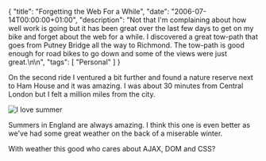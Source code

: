 {
  "title": "Forgetting the Web For a While",
  "date": "2006-07-14T00:00:00+01:00",
  "description": "Not that I'm complaining about how well work is going but it has been great over the last few days to get on my bike and forget about the web for a while. I discovered a great tow-path that goes from Putney Bridge all the way to Richmond. The tow-path is good enough for road bikes to go down and some of the views were just great.\n\n",
  "tags": [
    "Personal"
  ]
}

On the second ride I ventured a bit further and found a nature reserve next to Ham House and it was amazing. I was about 30 minutes from Central London but I felt a million miles from the city.

![I love summer][1]

Summers in England are always amazing. I think this one is even better as we've had some great weather on the back of a miserable winter. 

With weather this good who cares about AJAX, DOM and CSS?

 [1]: http://farm1.static.flickr.com/57/187935299_d09a170246_m.jpg 
